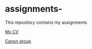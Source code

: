 # assignments-
This repository contains my assignments 

[My CV](https://github.com/C-J-Roche/assignments-/blob/master/CV.md)

[Canon group](https://github.com/u608931/Canon) 
